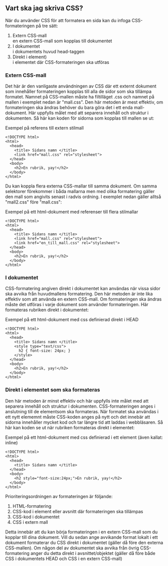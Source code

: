 ## Vart ska jag skriva CSS?

När du använder CSS för att formatera en sida kan du infoga CSS-formateringen på tre sätt:

1. Extern CSS-mall  
en extern CSS-mall som kopplas till dokumentet
2. I dokumentet  
i dokumentets huvud head-taggen
3. Direkt i element)  
i elementet där CSS-formateringen ska utföras 

### Extern CSS-mall

Det här är den vanligaste användningen av CSS där ett externt dokument som innehåller formateringen kopplas till alla de 
sidor som ska tillämpa formatet. Namnet på CSS-mallen måste ha filtilläget .css och namnet på mallen i exemplet nedan är 
"mall.css". 
Den här metoden är mest effektiv, om formateringen ska ändras behöver du bara göra det i ett enda mall-dokument. 
Här uppfylls målet med att separera innehåll och struktur i dokumenten.
Så här kan koden för sidorna som kopplas till mallen se ut:

Exempel på referens till extern stilmall

    <!DOCTYPE html>
    <html>
      <head>
        <title> Sidans namn </title> 
        <link href="mall.css" rel="stylesheet">
      </head>
      <body>
        <h2>En rubrik, yay!</h2>
      </body>
    </html>

Du kan koppla flera externa CSS-mallar till samma dokument. Om samma selektorer förekommer i båda
mallarna men med olika formatering gäller den mall som angivits senast i radvis ordning. I exemplet nedan 
gäller alltså "mall2.css" före "mall.css": 

Exempel på ett html-dokument med referenser till flera stilmallar

    <!DOCTYPE html>
    <html>
      <head>
        <title> Sidans namn </title> 
        <link href="mall.css" rel="stylesheet">
        <link href="en_till_mall.css" rel="stylesheet">
      </head>
      <body>
        <h2>En rubrik, yay!</h2>
      </body>
    </html>

### I dokumentet

CSS-formatering angiven direkt i dokumentet kan användas när vissa sidor ska avvika från 
huvudmallens formatering. Den här metoden är inte lika effektiv som att använda en extern CSS-mall.
Om formateringen ska ändras måste det utföras i varje dokument som använder formateringen.
Här formateras rubriken direkt i dokumentet:

Exempel på ett html-dokument med css definierad direkt i HEAD

    <!DOCTYPE html>
    <html>
      <head>
        <title> Sidans namn </title> 
        <style type="text/css">
          h2 { font-size: 24px; }
        </style>
      </head>
      <body>
        <h2>En rubrik, yay!</h2>
      </body>
    </html>

### Direkt i elementet som ska formateras 

Den här metoden är minst effektiv och här uppfylls inte målet med att separera innehåll och
struktur i dokumenten. CSS-formateringen anges i anslutning till de elementsom ska formateras. 
När formatet ska användas i ett nytt elememnt måste CSS-koden anges på nytt och det innebär att sidorna 
innehåller mycket kod och tar längre tid att laddas i webbläsaren.
Så här kan koden se ut när rubriken formateras direkt i elementet:

Exempel på ett html-dokument med css definierad i ett element (även kallat: inline)

    <!DOCTYPE html>
    <html>
      <head>
        <title> Sidans namn </title> 
      </head>
      <body>
        <h2 style="font-size:24px;">En rubrik, yay!</h2>
      </body>
    </html>

Prioriteringsordningen av formateringen är följande:

1. HTML-formatering
2. CSS-kod i element eller avsnitt där formateringen ska tillämpas
3. CSS-kod i dokumentet
4. CSS i extern mall

Detta innebär att du kan börja formateringen i en extern CSS-mall som du kopplar till dina dokument.
Vill du sedan ange avvikande format lokalt i ett dokument formaterar du CSS direkt i dokumentet 
(gäller då före den externa CSS-mallen). Om någon del av dokumentet ska avvika från övrig CSS-formatering 
anger du detta direkt i avsnittet/objektet (gäller då före både CSS i dokumentets HEAD och CSS i en extern
CSS-mall)